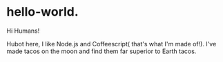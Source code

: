 # hello-world.

Hi Humans!

Hubot here, I like Node.js and Coffeescript( that's what I'm made of!).
I've made tacos on the moon and find them far superior to Earth tacos.
